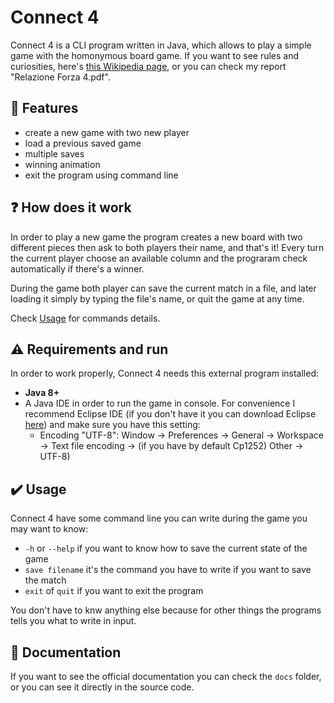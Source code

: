 # Connect 4

Connect 4 is a CLI program written in Java, which allows to play a simple game with the homonymous board game. If you want to see rules and curiosities, here's [this Wikipedia page](https://en.wikipedia.org/wiki/Connect_Four), or you can check my report "Relazione Forza 4.pdf".

## 🚀 Features

- create a new game with two new player
- load a previous saved game
- multiple saves
- winning animation
- exit the program using command line

## ❓ How does it work

In order to play a new game the program creates a new board with two different pieces then ask to both players their name, and that's it! Every turn the current player choose an available column and the prograram check automatically if there's a winner.

During the game both player can save the current match in a file, and later loading it simply by typing the file's name, or quit the game at any time.

Check [Usage](#✔️-usage) for commands details.

## ⚠️ Requirements and run

In order to work properly, Connect 4 needs this external program installed:

- **Java 8+**
- A Java IDE in order to run the game in console. For convenience I recommend Eclipse IDE (if you don't have it you can download Eclipse [here](https://www.eclipse.org/downloads/)) and make sure you have this setting:
  - Encoding "UTF-8": Window -> Preferences -> General -> Workspace -> Text file encoding -> (if you have by default Cp1252) Other -> UTF-8)

## ✔️ Usage

Connect 4 have some command line you can write during the game you may want to know:
  
- `-h` or `--help` if you want to know how to save the current state of the game
- `save filename` it's the command you have to write if you want to save the match
- `exit` of `quit` if you want to exit the program

You don't have to knw anything else because for other things the programs tells you what to write in input.

## 📖 Documentation

If you want to see the official documentation you can check the `docs` folder, or you can see it directly in the source code.

